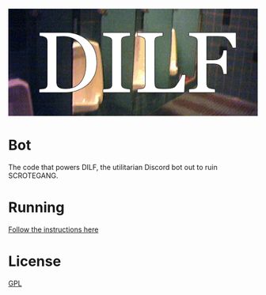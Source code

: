 ![Urinal](/.github/DILF.png)

# Bot

The code that powers DILF, the utilitarian Discord bot out to ruin SCROTEGANG.

# Running

[Follow the instructions here](https://www.samhsa.gov/find-help/national-helpline)

# License

[GPL](LICENSE)